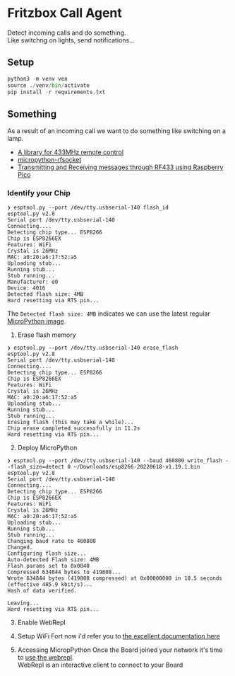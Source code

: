 # Fritzbox Call Agent
Detect incoming calls and do something.    
Like switchng on lights, send notifications...

## Setup
```python
python3 -m venv ven
source ./venv/bin/activate
pip install -r requirements.txt
```


## Something
As a result of an incoming call we want to do something like switching on a lamp.   


* [A library for 433MHz remote control](https://github.com/peterhinch/micropython_remote)
* [micropython-rfsocket](https://github.com/wuub/micropython-rfsocket)
* [Transmitting and Receiving messages through RF433 using Raspberry Pico](https://raspberrypi.stackexchange.com/questions/132771/transmitting-and-receiving-messages-through-rf433-using-raspberry-pico)


### Identify your Chip
```shell
❯ esptool.py --port /dev/tty.usbserial-140 flash_id
esptool.py v2.8
Serial port /dev/tty.usbserial-140
Connecting....
Detecting chip type... ESP8266
Chip is ESP8266EX
Features: WiFi
Crystal is 26MHz
MAC: a0:20:a6:17:52:a5
Uploading stub...
Running stub...
Stub running...
Manufacturer: e0
Device: 4016
Detected flash size: 4MB
Hard resetting via RTS pin...
```

The `Detected flash size: 4MB` indicates we can use the latest regular [MicroPython image](https://micropython.org/resources/firmware/esp8266-20220618-v1.19.1.bin).   

1. Erase flash memory
```shell
❯ esptool.py --port /dev/tty.usbserial-140 erase_flash
esptool.py v2.8
Serial port /dev/tty.usbserial-140
Connecting....
Detecting chip type... ESP8266
Chip is ESP8266EX
Features: WiFi
Crystal is 26MHz
MAC: a0:20:a6:17:52:a5
Uploading stub...
Running stub...
Stub running...
Erasing flash (this may take a while)...
Chip erase completed successfully in 11.2s
Hard resetting via RTS pin...
```

2. Deploy MicroPython
```shell
❯ esptool.py --port /dev/tty.usbserial-140 --baud 460800 write_flash --flash_size=detect 0 ~/Downloads/esp8266-20220618-v1.19.1.bin
esptool.py v2.8
Serial port /dev/tty.usbserial-140
Connecting....
Detecting chip type... ESP8266
Chip is ESP8266EX
Features: WiFi
Crystal is 26MHz
MAC: a0:20:a6:17:52:a5
Uploading stub...
Running stub...
Stub running...
Changing baud rate to 460800
Changed.
Configuring flash size...
Auto-detected Flash size: 4MB
Flash params set to 0x0040
Compressed 634844 bytes to 419808...
Wrote 634844 bytes (419808 compressed) at 0x00000000 in 10.5 seconds (effective 485.9 kbit/s)...
Hash of data verified.

Leaving...
Hard resetting via RTS pin...
```
3. Enable WebRepl

4. Setup WiFi
Fort now i'd refer you to [the excellent documentation here](http://docs.micropython.org/en/latest/esp8266/quickref.html#networking)

5. Accessing MicropPython
Once the Board joined your network it's time to [use the webrepl](git@github.com:micropython/webrepl.git).   
WebRepl is an interactive client to connect to your Board
